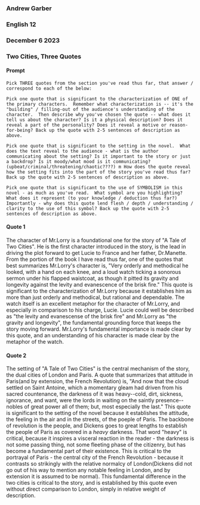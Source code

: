### Andrew Garber
### English 12
### December 6 2023
### Two Cities, Three Quotes

#### Prompt
```text
Pick THREE quotes from the section you've read thus far, that answer / correspond to each of the below: 

Pick one quote that is significant to the characterization of ONE of the primary characters.  Remember what characterization is -- it's the "building" / filling-out of the audience's understanding of the character.  Then describe why you've chosen the quote -- what does it tell us about the character? Is it a physical description? Does it reveal a part of the personality? Does it reveal a motive or reason-for-being? Back up the quote with 2-5 sentences of description as above. 

Pick one quote that is significant to the setting in the novel.  What does the text reveal to the audience - what is the author communicating about the setting? Is it important to the story or just a backdrop? Is it moody/what mood is it communicating?  (upbeat/criminal/threatening/chaotic????) m How does the quote reveal how the setting fits into the part of the story you've read thus far? Back up the quote with 2-5 sentences of description as above. 

Pick one quote that is significant to the use of SYMBOLISM in this novel - as much as you've read.  What symbol are you highlighting? What does it represent (to your knowledge / deduction thus far?) Importantly - why does this quote lend flesh / depth / understanding / clarity to the use of this symbol? Back up the quote with 2-5 sentences of description as above.  
```

#### Quote 1
The character of Mr.Lorry is a foundational one for the story of "A Tale of Two Cities". He is the first character introduced in the story, is the lead in driving the plot forward to get Lucie to France and her father, Dr.Manette. From the portion of the book I have read thus far, one of the quotes that best summarizes Mr.Lorry's character is, "Very orderly and methodical he looked, with a hand on each knee, and a loud watch ticking a sonorous sermon under his flapped waistcoat, as though it pitted its gravity and longevity against the levity and evanescence of the brisk fire." This quote is significant to the characterization of Mr.Lorry because it establishes him as more than just orderly and methodical, but rational and dependable. The watch itself is an excellent metaphor for the character of Mr.Lorry, and especially in comparison to his charge, Lucie. Lucie could well be described as "the levity and evanescense of the brisk fire" and Mr.Lorry as "the gravity and longevity", the fundamental grounding force that keeps the story moving forward. Mr.Lorry's fundamental importance is made clear by this quote, and an understanding of his character is made clear by the metaphor of the watch.

#### Quote 2
The setting of "A Tale of Two Cities" is the central mechanism of the story, the dual cities of London and Paris. A quote that summarizes that attitude in Paris(and by extension, the French Revolution) is, "And now that the cloud settled on Saint Antoine, which a momentary gleam had driven from his sacred countenance, the darkness of it was heavy--cold, dirt, sickness, ignorance, and want, were the lords in waiting on the saintly presence--nobles of great power all of them; but, most especially the last." This quote is significant to the setting of the novel because it establishes the attitude, the feeling in the air and in the streets, of the poeple of Paris. The backbone of revolution is the people, and Dickens goes to great lengths to establish the people of Paris as covered in a *heavy* darkness. That word "heavy" is critical, because it inspires a visceral reaction in the reader - the darkness is not some passing thing, not some fleeting phase of the citizenry, but has become a fundamental part of their existence. This is critical to the portrayal of Paris - the central city of the French Revolution - because it contrasts so strikingly with the relative normalcy of London(Dickens did not go out of his way to mention any notable feeling in London, and by extension it is assumed to be normal). This fundamental difference in the two cities is critical to the story, and is established by this quote even without direct comparison to London, simply in relative weight of description.